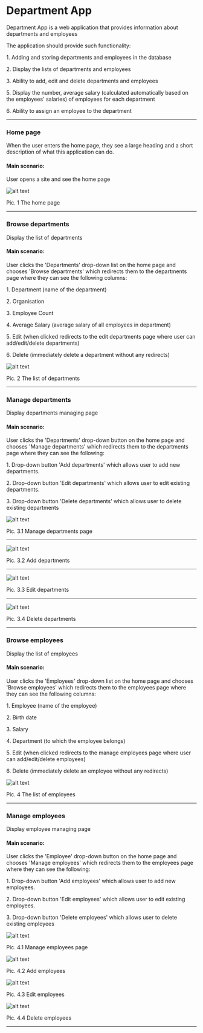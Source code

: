 # Department App

Department App is a web application that provides information about departments and employees

The application should provide such functionality:

   1\. Adding and storing departments and employees in the database

   2\. Display the lists of departments and employees

   3\. Ability to add, edit and delete departments and employees

   5\. Display the number, average salary (calculated automatically based on the employees' salaries) of employees for each department

   6\. Ability to assign an employee to the department
***
### Home page

When the user enters the home page, they see a large heading and a short description of what this application can do.

#### Main scenario:

User opens a site and see the home page

![alt text](mockups/home_page.png)

Pic. 1 The home page 

***
### Browse departments

Display the list of departments

#### Main scenario:

User clicks the 'Departments' drop-down list on the home page and chooses 'Browse departments' which redirects them to the departments page where they can see the following columns:

   1\. Department (name of the department)
   
   2\. Organisation
   
   3\. Employee Count
   
   4\. Average Salary (average salary of all employees in department)
   
   5\. Edit (when clicked redirects to the edit departments page where user can add/edit/delete departments)
   
   6\. Delete (immediately delete a department without any redirects)
   

![alt text](mockups/browse_departments.png)

Pic. 2 The list of departments
***
### Manage departments

Display departments managing page

#### Main scenario:

User clicks the 'Departments' drop-down button on the home page and chooses 'Manage departments' which redirects them to the departments page where they can see the following:

   1\. Drop-down button 'Add departments' which allows user to add new departments.
   
   2\. Drop-down button 'Edit departments' which allows user to edit existing departments.
   
   3\. Drop-down button 'Delete departments' which allows user to delete existing departments
   
![alt text](mockups/manage_departments.png)

Pic. 3.1 Manage departments page
***
![alt text](mockups/manage_departments_add.png)

Pic. 3.2 Add departments
***
![alt text](mockups/manage_departments_edit.png)

Pic. 3.3 Edit departments
***
![alt text](mockups/manage_departments_delete.png)

Pic. 3.4 Delete departments
***
### Browse employees

Display the list of employees

#### Main scenario:

User clicks the 'Employees' drop-down list on the home page and chooses 'Browse employees' which redirects them to the employees page where they can see the following columns:

   1\. Employee (name of the employee)

   2\. Birth date 

   3\. Salary

   4\. Department (to which the employee belongs)

   5\. Edit (when clicked redirects to the manage employees page where user can add/edit/delete employees)

   6\. Delete (immediately delete an employee without any redirects)


![alt text](mockups/browse_employees.png)

Pic. 4 The list of employees
***
### Manage employees

Display employee managing page

#### Main scenario:

User clicks the 'Employee' drop-down button on the home page and chooses 'Manage employees' which redirects them to the employees page where they can see the following:

   1\. Drop-down button 'Add employees' which allows user to add new employees.
   
   2\. Drop-down button 'Edit employees' which allows user to edit existing employees.
   
   3\. Drop-down button 'Delete employees' which allows user to delete existing employees
   
![alt text](mockups/manage_employees.png)

Pic. 4.1 Manage employees page


![alt text](mockups/manage_employees_add.png)

Pic. 4.2 Add employees


![alt text](mockups/manage_employees_edit.png)

Pic. 4.3 Edit employees


![alt text](mockups/manage_employees_delete.png)

Pic. 4.4 Delete employees
***
